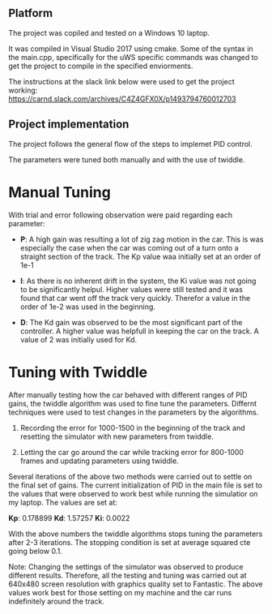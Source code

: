 ## Platform
The project was copiled and tested on a Windows 10 laptop.

It was compiled in Visual Studio 2017 using cmake. Some of the syntax in the main.cpp, specifically for the uWS 
specific commands was changed to get the project to compile in the specified enviorments.

The instructions at the slack link below were used to get the project working:
https://carnd.slack.com/archives/C4Z4GFX0X/p1493794760012703

## Project implementation
The project follows the general flow of the steps to implemet PID control.

The parameters were tuned both manually and with the use of twiddle. 

# Manual Tuning
With trial and error following observation were paid regarding each parameter:
* **P**: A high gain was resulting a lot of zig zag motion in the car. This is was especially the case 
when the car was coming out of a turn onto a straight section of the track. The Kp value waa initially 
set at an order of 1e-1

* **I**: As there is no inherent drift in the system, the Ki value was not going to be significantly helpul.
Higher values were still tested and it was found that car went off the track very quickly. Therefor a value 
in the order of 1e-2 was used in the beginning. 

* **D**: The Kd gain was observed to be the most significant part of the controller. A higher value was helpfull in
keeping the car on the track. A value of 2 was initially used for Kd.

# Tuning with Twiddle
After manually testing how the car behaved with different ranges of PID gains, the twiddle algorithm was used to 
fine tune the parameters. Differnt techniques were used to test changes in the parameters by the algorithms. 

1. Recording the error for 1000-1500 in the beginning of the track and resetting the simulator with new parameters from
twiddle.

2. Letting the car go around the car while tracking error for 800-1000 frames and updating parameters using twiddle. 

Several iterations of the above two methods were carried out to settle on the final set of gains.
The current initialization of PID in the main file is set to the values that were observed to work
best while running the simulatior on my laptop. The values are set at:

**Kp**: 0.178899 
**Kd**: 1.57257 
**Ki**: 0.0022

With the above numbers the twiddle algorithms stops tuning the parameters after 2-3 iterations. The stopping 
condition is set at average squared cte going below 0.1.

Note: Changing the settings of the simulator was observed to produce different results. Therefore, all the testing 
and tuning was carried out at 640x480 screen resolution with graphics quality set to Fantastic. The above values 
work best for those setting on my machine and the car runs indefinitely around the track.

